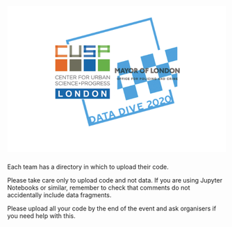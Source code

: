 # ![CUSP London Data Dive 2020](https://github.com/cusp-london/cusp-london.github.io/blob/master/images/Data%20Dive%202020.png)

Each team has a directory in which to upload their code.

Please take care only to upload code and not data. If you are using Jupyter Notebooks or similar, remember to check that comments do not accidentally include data fragments.

Please upload all your code by the end of the event and ask organisers if you need help with this.
